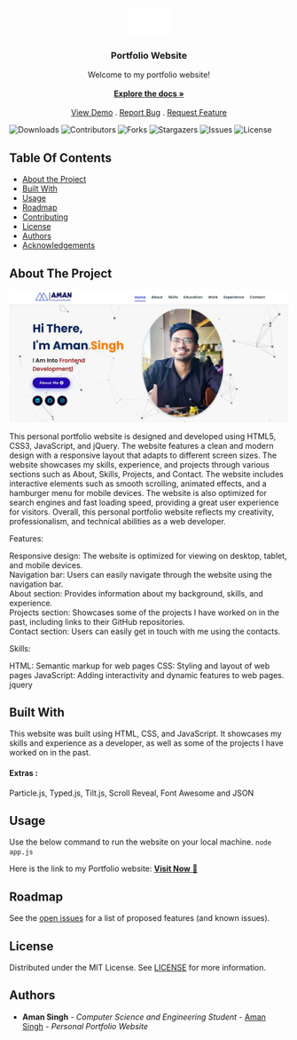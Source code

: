 <br/>
<p align="center">
  <a href="https://github.com/AmanSingh1221/Portfolio">
    <img src="./assets/images/aman-whiteontransparent.png" alt="Logo" width="80" height="50">
  </a>

  <h3 align="center">Portfolio Website</h3>

  <p align="center">
    Welcome to my portfolio website!
    <br/>
    <br/>
    <a href="https://github.com/AmanSingh1221/Portfolio"><strong>Explore the docs »</strong></a>
    <br/>
    <br/>
    <a href="https://github.com/AmanSingh1221/Portfolio">View Demo</a>
    .
    <a href="https://github.com/AmanSingh1221/Portfolio/issues">Report Bug</a>
    .
    <a href="https://github.com/AmanSingh1221/Portfolio/issues">Request Feature</a>
  </p>
</p>

![Downloads](https://img.shields.io/github/downloads/AmanSingh1221/ReadME-Generator/total) ![Contributors](https://img.shields.io/github/contributors/AmanSingh1221/ReadME-Generator?color=dark-green) ![Forks](https://img.shields.io/github/forks/AmanSingh1221/ReadME-Generator?style=social) ![Stargazers](https://img.shields.io/github/stars/AmanSingh1221/ReadME-Generator?style=social) ![Issues](https://img.shields.io/github/issues/AmanSingh1221/ReadME-Generator) ![License](https://img.shields.io/github/license/AmanSingh1221/ReadME-Generator) 

## Table Of Contents

* [About the Project](#about-the-project)
* [Built With](#built-with)
* [Usage](#usage)
* [Roadmap](#roadmap)
* [Contributing](#contributing)
* [License](#license)
* [Authors](#authors)
* [Acknowledgements](#acknowledgements)

## About The Project

![Screen Shot](./assets/images/sample.png)

This personal portfolio website is designed and developed using HTML5, CSS3, JavaScript, and jQuery. The website features a clean and modern design with a responsive layout that adapts to different screen sizes. The website showcases my skills, experience, and projects through various sections such as About, Skills, Projects, and Contact. The website includes interactive elements such as smooth scrolling, animated effects, and a hamburger menu for mobile devices. The website is also optimized for search engines and fast loading speed, providing a great user experience for visitors. Overall, this personal portfolio website reflects my creativity, professionalism, and technical abilities as a web developer.

Features:

Responsive design: The website is optimized for viewing on desktop, tablet, and mobile devices.
<br/>Navigation bar: Users can easily navigate through the website using the navigation bar.
<br/>About section: Provides information about my background, skills, and experience.
<br/>Projects section: Showcases some of the projects I have worked on in the past, including links to their GitHub repositories.
<br/>Contact section: Users can easily get in touch with me using the contacts.

Skills:

HTML: Semantic markup for web pages
CSS: Styling and layout of web pages
JavaScript: Adding interactivity and dynamic features to web pages.
jquery




## Built With

This website was built using HTML, CSS, and JavaScript. It showcases my skills and experience as a developer, as well as some of the projects I have worked on in the past.
#### Extras : 
Particle.js, Typed.js, Tilt.js, Scroll Reveal, Font Awesome and JSON

## Usage

Use the below command to run the website on your local machine.
```node app.js```

Here is the link to my Portfolio website: <a href="https://portfolio-amansingh.vercel.app/" target="_blank">**Visit Now** 🚀</a>

## Roadmap

See the [open issues](https://github.com/AmanSingh1221/ReadME-Generator/issues) for a list of proposed features (and known issues).


## License

Distributed under the MIT License. See [LICENSE](https://github.com/AmanSingh1221/ReadME-Generator/blob/main/LICENSE.md) for more information.

## Authors

* **Aman Singh** - *Computer Science and Engineering Student* - [Aman Singh](https://github.com/AmanSingh1221/) - *Personal Portfolio Website*
